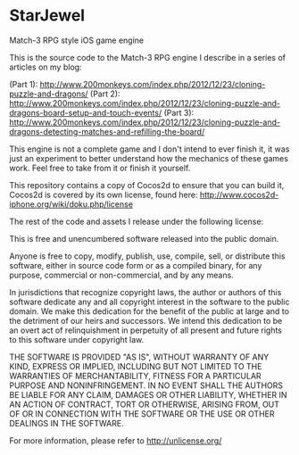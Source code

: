 StarJewel
=========

Match-3 RPG style iOS game engine

This is the source code to the Match-3 RPG engine I describe in a series of articles on my blog:

(Part 1): http://www.200monkeys.com/index.php/2012/12/23/cloning-puzzle-and-dragons/
(Part 2): http://www.200monkeys.com/index.php/2012/12/23/cloning-puzzle-and-dragons-board-setup-and-touch-events/
(Part 3): http://www.200monkeys.com/index.php/2012/12/23/cloning-puzzle-and-dragons-detecting-matches-and-refilling-the-board/

This engine is not a complete game and I don't intend to ever finish it, it was just an experiment
to better understand how the mechanics of these games work.  Feel free to take from it or finish it yourself.

This repository contains a copy of Cocos2d to ensure that you can build it, Cocos2d is covered by its
own license, found here: http://www.cocos2d-iphone.org/wiki/doku.php/license

The rest of the code and assets I release under the following license:

This is free and unencumbered software released into the public domain.

Anyone is free to copy, modify, publish, use, compile, sell, or
distribute this software, either in source code form or as a compiled
binary, for any purpose, commercial or non-commercial, and by any
means.

In jurisdictions that recognize copyright laws, the author or authors
of this software dedicate any and all copyright interest in the
software to the public domain. We make this dedication for the benefit
of the public at large and to the detriment of our heirs and
successors. We intend this dedication to be an overt act of
relinquishment in perpetuity of all present and future rights to this
software under copyright law.

THE SOFTWARE IS PROVIDED "AS IS", WITHOUT WARRANTY OF ANY KIND,
EXPRESS OR IMPLIED, INCLUDING BUT NOT LIMITED TO THE WARRANTIES OF
MERCHANTABILITY, FITNESS FOR A PARTICULAR PURPOSE AND NONINFRINGEMENT.
IN NO EVENT SHALL THE AUTHORS BE LIABLE FOR ANY CLAIM, DAMAGES OR
OTHER LIABILITY, WHETHER IN AN ACTION OF CONTRACT, TORT OR OTHERWISE,
ARISING FROM, OUT OF OR IN CONNECTION WITH THE SOFTWARE OR THE USE OR
OTHER DEALINGS IN THE SOFTWARE.

For more information, please refer to <http://unlicense.org/>
